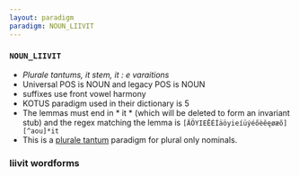 ```yaml
---
layout: paradigm
paradigm: NOUN_LIIVIT
---
```

### ` NOUN_LIIVIT `

* _Plurale tantums, it stem, it : e varaitions_
* Universal POS is NOUN and legacy POS is NOUN
* suffixes use front vowel harmony
* KOTUS paradigm used in their dictionary is 5
* The lemmas must end in * it * (which will be deleted to form an invariant stub) and the regex matching the lemma is ` [ÄÖYIEĒÉÍäöyieíüýéőèěęøæõ][^aou]*it `
* This is a [plurale tantum](https://en.wikipedia.org/wiki/Plurale_tantum) paradigm for plural only nominals.

### liivit wordforms


